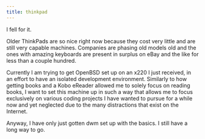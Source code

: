 ```yaml
---
title: thinkpad
---
```


I fell for it.

Older ThinkPads are so nice right now because they cost very little and are still very capable machines. Companies are phasing old models old and the ones with amazing keyboards are present in surplus on eBay and the like for less than a couple hundred.

Currently I am trying to get OpenBSD set up on an x220 I just received, in an effort to have an isolated development environment. Similarly to how getting books and a Kobo eReader allowed me to solely focus on reading books, I want to set this machine up in such a way that allows me to focus exclusively on various coding projects I have wanted to pursue for a while now and yet neglected due to the many distractions that exist on the Internet.

Anyway, I have only just gotten dwm set up with the basics. I still have a long way to go.
